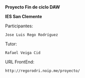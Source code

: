 **Proyecto Fin de ciclo DAW**

**IES San Clemente**

Participantes:

	Jose Luis Rego Rodríguez


Tutor:

	Rafael Veiga Cid

URL FrontEnd:

	http://regorodri.noip.me/proyecto/
